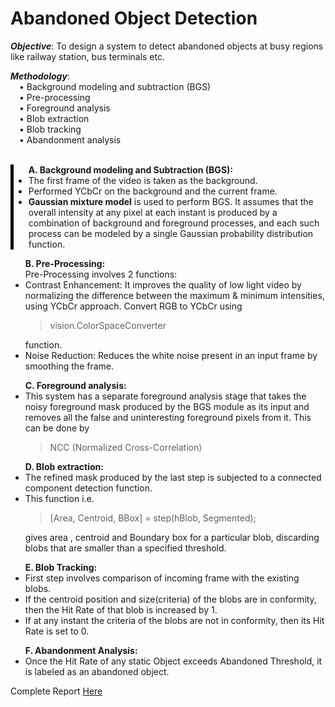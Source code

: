 # Abandoned Object Detection

<b>*Objective*</b>: To design a system to detect abandoned objects at busy regions like railway station, bus terminals etc.<br>

<b>*Methodology*</b>: <br>
 &emsp;• Background modeling and subtraction (BGS)<br>
&emsp;• Pre-processing<br>
&emsp;• Foreground analysis<br>
&emsp;• Blob extraction<br>
&emsp;• Blob tracking<br>
&emsp;• Abandonment analysis<br><br>

<div style="border-left: 5px solid black">
 
<ul><b>A. Background modeling and Subtraction (BGS):</b>
  <li>The first frame of the video is taken as the
  background.</li>
  <li>Performed YCbCr on the background and the
  current frame.</li>
  <li><b>Gaussian mixture model</b> is used to perform BGS. It assumes that the overall intensity at any pixel at each instant 
  is produced by a combination of background and foreground processes, and each such process can be modeled by a single Gaussian probability distribution function.</li></ul>
  
</div>

<ul><b>B. Pre-Processing:</b><br>
  Pre-Processing involves 2 functions:<br>
  <li>Contrast Enhancement: It improves the quality of low
  light video by normalizing the difference between the
  maximum & minimum intensities,
   using YCbCr approach. Convert RGB to YCbCr using
  <blockquote>vision.ColorSpaceConverter</blockquote>function. </li>
  <li>Noise Reduction: Reduces the white noise present in an input
  frame by smoothing the frame.</li></ul>
  
<ul><b>C. Foreground analysis:</b><br>
  <li>This system has a separate foreground analysis stage that takes the noisy foreground mask produced by the BGS module as its input and
  removes all the false and uninteresting foreground pixels
  from it. This can be done by <blockquote>NCC (Normalized Cross-Correlation)</blockquote></li> </ul>
 
 <ul><b>D. Blob extraction:</b><br>
  <li>The refined mask produced by the last step is
  subjected to a connected component detection
  function.</li>
  <li>This function i.e.
   <blockquote>
   [Area, Centroid, BBox] = step(hBlob, Segmented);
   </blockquote>
   gives area , centroid and
  Boundary box for a particular blob, discarding blobs
  that are smaller than a specified threshold.</li></ul>
 
<ul><b>E. Blob Tracking:</b><br>
   <li>First step involves comparison of incoming frame
  with the existing blobs.</li>
   <li>If the centroid position and size(criteria) of the blobs
  are in conformity, then the Hit Rate of that blob is
  increased by 1.</li>
   <li>If at any instant the criteria of the blobs are not in
  conformity, then its Hit Rate is set to 0.</li></ul>
  
<ul><b>F. Abandonment Analysis:</b><br>
 <li> Once the Hit Rate of any static Object exceeds
Abandoned Threshold, it is labeled as an abandoned
object.</li></ul>

Complete Report <a href='https://drive.google.com/file/d/1M_xfuzlLprGZ6rnUdkUr3ub277CstPjF/view?usp=sharing'>Here</a>
